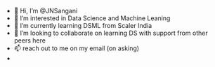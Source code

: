 - 👋 Hi, I’m @JNSangani
- 👀 I’m interested in Data Science and Machine Leaning
- 🌱 I’m currently learning DSML from Scaler India
- 💞️ I’m looking to collaborate on learning DS with support from other peers here
- 📫 reach out to me on my email (on asking)
- 
<!---
JNSangani/JNSangani is a ✨ special ✨ repository because its `README.md` (this file) appears on your GitHub profile.
You can click the Preview link to take a look at your changes.
--->

